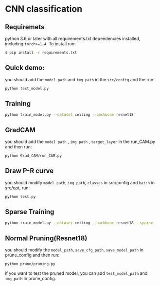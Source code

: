 # CNN classification
## Requiremets <br>
python 3.6 or later with all requirements.txt dependencies installed, including `torch>=1.4`. To install run:
```bash
$ pip install -r requirements.txt
````

## Quick demo:
you should add the `model path` and `img path` in the `src/config` and the run:
```bash
python test_model.py 
```

## Training
```bash
python train_model.py --dataset ceiling --backbone resnet18
```

## GradCAM
you should add the `model path` , `img path` , `target_layer` in the run_CAM.py and then run:
```bash
python Grad_CAM/run_CAM.py 
```
## Draw P-R curve
you should modify `model_path`, `img_path`, `classes` in src/config and `batch` in src/opt, run:
```bash
python test.py
```
## Sparse Training
```bash
python train_model.py --dataset ceiling --backbone resnet18 --sparse
```
## Normal Pruning(Resnet18)
you should modify the `model_path`,  `save_cfg_path`, `save_model_path` in prune_config and then run:
```bash
python prune/pruning.py 
```
if you want to test the pruned model, you can add `test_model_path` and `img_path` in prune_config.
